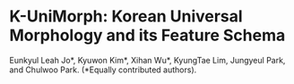 # K-UniMorph: Korean Universal Morphology and its Feature Schema

Eunkyul Leah Jo*, Kyuwon Kim*, Xihan Wu*, KyungTae Lim, Jungyeul Park, and Chulwoo Park. (*Equally contributed authors).
